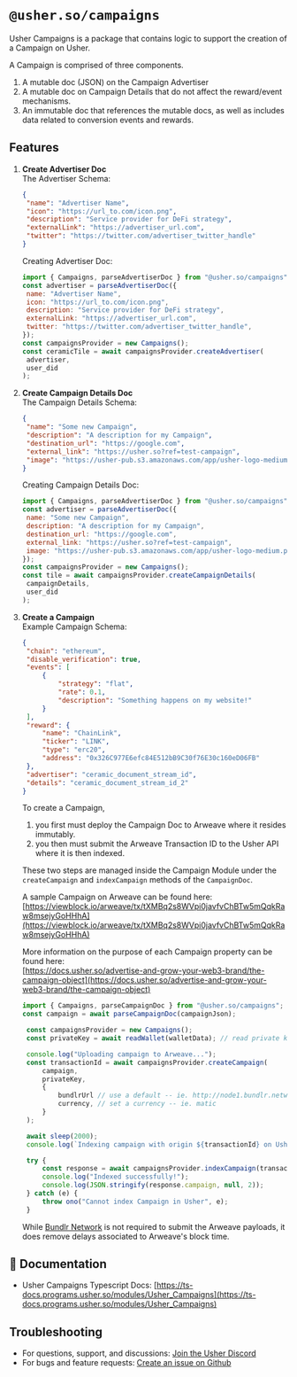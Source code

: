 # `@usher.so/campaigns`

Usher Campaigns is a package that contains logic to support the creation of a Campaign on Usher.

A Campaign is comprised of three components.

1. A mutable doc (JSON) on the Campaign Advertiser
2. A mutable doc on Campaign Details that do not affect the reward/event mechanisms.
3. An immutable doc that references the mutable docs, as well as includes data related to conversion events and rewards.

## Features

1. **Create Advertiser Doc**  
   The Advertiser Schema:

   ```json
   {
   	"name": "Advertiser Name",
   	"icon": "https://url_to.com/icon.png",
   	"description": "Service provider for DeFi strategy",
   	"externalLink": "https://advertiser_url.com",
   	"twitter": "https://twitter.com/advertiser_twitter_handle"
   }
   ```

   Creating Advertiser Doc:

   ```javascript
   import { Campaigns, parseAdvertiserDoc } from "@usher.so/campaigns";
   const advertiser = parseAdvertiserDoc({
   	name: "Advertiser Name",
   	icon: "https://url_to.com/icon.png",
   	description: "Service provider for DeFi strategy",
   	externalLink: "https://advertiser_url.com",
   	twitter: "https://twitter.com/advertiser_twitter_handle",
   });
   const campaignsProvider = new Campaigns();
   const ceramicTile = await campaignsProvider.createAdvertiser(
   	advertiser,
   	user_did
   );
   ```

2. **Create Campaign Details Doc**  
   The Campaign Details Schema:

   ```json
   {
   	"name": "Some new Campaign",
   	"description": "A description for my Campaign",
   	"destination_url": "https://google.com",
   	"external_link": "https://usher.so?ref=test-campaign",
   	"image": "https://usher-pub.s3.amazonaws.com/app/usher-logo-medium.png"
   }
   ```

   Creating Campaign Details Doc:

   ```javascript
   import { Campaigns, parseAdvertiserDoc } from "@usher.so/campaigns";
   const advertiser = parseAdvertiserDoc({
   	name: "Some new Campaign",
   	description: "A description for my Campaign",
   	destination_url: "https://google.com",
   	external_link: "https://usher.so?ref=test-campaign",
   	image: "https://usher-pub.s3.amazonaws.com/app/usher-logo-medium.png",
   });
   const campaignsProvider = new Campaigns();
   const tile = await campaignsProvider.createCampaignDetails(
   	campaignDetails,
   	user_did
   );
   ```

3. **Create a Campaign**  
   Example Campaign Schema:

   ```json
   {
   	"chain": "ethereum",
   	"disable_verification": true,
   	"events": [
   		{
   			"strategy": "flat",
   			"rate": 0.1,
   			"description": "Something happens on my website!"
   		}
   	],
   	"reward": {
   		"name": "ChainLink",
   		"ticker": "LINK",
   		"type": "erc20",
   		"address": "0x326C977E6efc84E512bB9C30f76E30c160eD06FB"
   	},
   	"advertiser": "ceramic_document_stream_id",
   	"details": "ceramic_document_stream_id_2"
   }
   ```

   To create a Campaign,

   1. you first must deploy the Campaign Doc to Arweave where it resides immutably.
   2. you then must submit the Arweave Transaction ID to the Usher API where it is then indexed.

   These two steps are managed inside the Campaign Module under the `createCampaign` and `indexCampaign` methods of the `CampaignDoc`.

   A sample Campaign on Arweave can be found here:  
    [https://viewblock.io/arweave/tx/tXMBq2s8WVpi0javfvChBTw5mQqkRaw8msejyGoHHhA](https://viewblock.io/arweave/tx/tXMBq2s8WVpi0javfvChBTw5mQqkRaw8msejyGoHHhA)

   More information on the purpose of each Campaign property can be found here:  
    [https://docs.usher.so/advertise-and-grow-your-web3-brand/the-campaign-object](https://docs.usher.so/advertise-and-grow-your-web3-brand/the-campaign-object)

   ```javascript
   import { Campaigns, parseCampaignDoc } from "@usher.so/campaigns";
   const campaign = await parseCampaignDoc(campaignJson);

   	const campaignsProvider = new Campaigns();
   	const privateKey = await readWallet(walletData); // read private key of wallet from somewhere.

   	console.log("Uploading campaign to Arweave...");
   	const transactionId = await campaignsProvider.createCampaign(
   		campaign,
   		privateKey,
   		{
   			bundlrUrl // use a default -- ie. http://node1.bundlr.network,
   			currency, // set a currency -- ie. matic
   		}
   	);

   	await sleep(2000);
   	console.log(`Indexing campaign with origin ${transactionId} on Usher...`);

   	try {
   		const response = await campaignsProvider.indexCampaign(transactionId);
   		console.log("Indexed successfully!");
   		console.log(JSON.stringify(response.campaign, null, 2));
   	} catch (e) {
   		throw ono("Cannot index Campaign in Usher", e);
   	}
   ```

   While [Bundlr Network](https://bundlr.network/) is not required to submit the Arweave payloads, it does remove delays associated to Arweave's block time.

## 📕 Documentation

- Usher Campaigns Typescript Docs: [https://ts-docs.programs.usher.so/modules/Usher_Campaigns](https://ts-docs.programs.usher.so/modules/Usher_Campaigns)

## Troubleshooting

- For questions, support, and discussions: [Join the Usher Discord](https://go.usher.so/discord)
- For bugs and feature requests: [Create an issue on Github](https://github.com/usherlabs/programs/issues)
